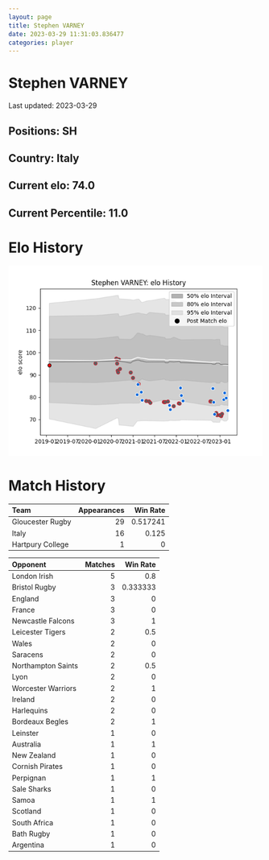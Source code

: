 ```yaml
---  
layout: page  
title: Stephen VARNEY  
date: 2023-03-29 11:31:03.836477  
categories: player  
---
```

# Stephen VARNEY


Last updated: 2023-03-29
## Positions: SH

## Country: Italy

## Current elo: 74.0

## Current Percentile: 11.0

# Elo History


![elo history](history_StephenVARNEY.png)
# Match History


| Team             |   Appearances |   Win Rate |
|:-----------------|--------------:|-----------:|
| Gloucester Rugby |            29 |   0.517241 |
| Italy            |            16 |   0.125    |
| Hartpury College |             1 |   0        |

| Opponent           |   Matches |   Win Rate |
|:-------------------|----------:|-----------:|
| London Irish       |         5 |   0.8      |
| Bristol Rugby      |         3 |   0.333333 |
| England            |         3 |   0        |
| France             |         3 |   0        |
| Newcastle Falcons  |         3 |   1        |
| Leicester Tigers   |         2 |   0.5      |
| Wales              |         2 |   0        |
| Saracens           |         2 |   0        |
| Northampton Saints |         2 |   0.5      |
| Lyon               |         2 |   0        |
| Worcester Warriors |         2 |   1        |
| Ireland            |         2 |   0        |
| Harlequins         |         2 |   0        |
| Bordeaux Begles    |         2 |   1        |
| Leinster           |         1 |   0        |
| Australia          |         1 |   1        |
| New Zealand        |         1 |   0        |
| Cornish Pirates    |         1 |   0        |
| Perpignan          |         1 |   1        |
| Sale Sharks        |         1 |   0        |
| Samoa              |         1 |   1        |
| Scotland           |         1 |   0        |
| South Africa       |         1 |   0        |
| Bath Rugby         |         1 |   0        |
| Argentina          |         1 |   0        |